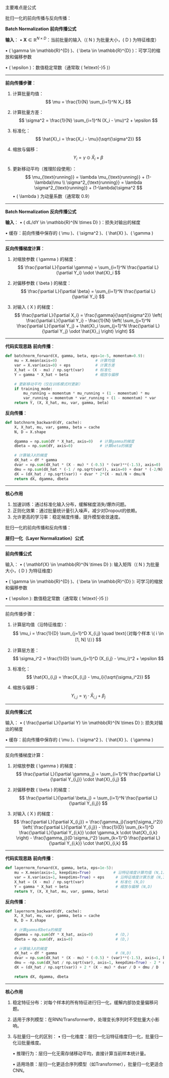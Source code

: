 主要难点是公式

批归一化的前向传播与反向传播：

**Batch Normalization 前向传播公式**

**输入**：
• $\mathbf{X} \in \mathbb{R}^{N \times D}$：当前批量的输入（\( N \) 为批量大小，\( D \) 为特征维度）

• \( \gamma \in \mathbb{R}^{D} \)、\( \beta \in \mathbb{R}^{D} \)：可学习的缩放和偏移参数

• \( \epsilon \)：数值稳定常数（通常取 \( 1e\text{-}5 \)）


---

**前向传播步骤**：
1. 计算批量均值：
   $$
   \mu = \frac{1}{N} \sum_{i=1}^N X_i
   $$

2. 计算批量方差：
   $$
   \sigma^2 = \frac{1}{N} \sum_{i=1}^N (X_i - \mu)^2 + \epsilon
   $$

3. 标准化：
   $$
   \hat{X}_i = \frac{X_i - \mu}{\sqrt{\sigma^2}}
   $$

4. 缩放与偏移：
   $$
   Y_i = \gamma \odot \hat{X}_i + \beta
   $$

5. 更新移动平均（推理阶段使用）：
   $$
   \mu_{\text{running}} = \lambda \mu_{\text{running}} + (1-\lambda)\mu \\
   \sigma^2_{\text{running}} = \lambda \sigma^2_{\text{running}} + (1-\lambda)\sigma^2
   $$
   • \( \lambda \) 为动量系数（通常取 0.9）


---

**Batch Normalization 反向传播公式**

**输入**：
• \( dL/dY \in \mathbb{R}^{N \times D} \)：损失对输出的梯度

• 缓存：前向传播中保存的 \( \mu \)、\( \sigma^2 \)、\( \hat{X} \)、\( \gamma \)


---

**反向传播梯度计算**：
1. 对缩放参数 \( \gamma \) 的梯度：
   $$
   \frac{\partial L}{\partial \gamma} = \sum_{i=1}^N \frac{\partial L}{\partial Y_i} \odot \hat{X}_i
   $$

2. 对偏移参数 \( \beta \) 的梯度：
   $$
   \frac{\partial L}{\partial \beta} = \sum_{i=1}^N \frac{\partial L}{\partial Y_i}
   $$

3. 对输入 \( X \) 的梯度：
   $$
   \frac{\partial L}{\partial X_i} = \frac{\gamma}{\sqrt{\sigma^2}} \left( \frac{\partial L}{\partial Y_i} - \frac{1}{N} \left( \sum_{j=1}^N \frac{\partial L}{\partial Y_j} + \hat{X}_i \sum_{j=1}^N \frac{\partial L}{\partial Y_j} \odot \hat{X}_j \right) \right)
   $$

---

**代码实现思路**
**前向传播**：
```python
def batchnorm_forward(X, gamma, beta, eps=1e-5, momentum=0.9):
    mu = X.mean(axis=0)                 # 计算均值
    var = X.var(axis=0) + eps           # 计算方差
    X_hat = (X - mu) / np.sqrt(var)     # 标准化
    Y = gamma * X_hat + beta            # 缩放与偏移
    
    # 更新移动平均（仅在训练模式时更新）
    if training_mode:
        mu_running = momentum * mu_running + (1 - momentum) * mu
        var_running = momentum * var_running + (1 - momentum) * var
    return Y, (X, X_hat, mu, var, gamma, beta)
```

**反向传播**：
```python
def batchnorm_backward(dY, cache):
    X, X_hat, mu, var, gamma, beta = cache
    N, D = X.shape
    
    dgamma = np.sum(dY * X_hat, axis=0)   # 计算gamma的梯度
    dbeta = np.sum(dY, axis=0)            # 计算beta的梯度
    
    # 计算输入X的梯度
    dX_hat = dY * gamma
    dvar = np.sum(dX_hat * (X - mu) * (-0.5) * (var)**(-1.5), axis=0)
    dmu = np.sum(dX_hat * (-1 / np.sqrt(var)), axis=0) + dvar * (-2/N) * np.sum(X - mu, axis=0)
    dX = (dX_hat / np.sqrt(var)) + dvar * 2*(X - mu)/N + dmu/N
    return dX, dgamma, dbeta
```

---

**核心作用**
1. 加速训练：通过标准化输入分布，缓解梯度消失/爆炸问题。
2. 正则化效果：通过批量统计量引入噪声，减少对Dropout的依赖。
3. 允许更高的学习率：稳定梯度传播，提升模型收敛速度。

批归一化的前向传播和反向传播：

**层归一化（Layer Normalization）公式**

---

**前向传播公式**

输入：
• \( \mathbf{X} \in \mathbb{R}^{N \times D} \): 输入矩阵（\( N \) 为批量大小，\( D \) 为特征维度）

• \( \gamma \in \mathbb{R}^{D} \)、\( \beta \in \mathbb{R}^{D} \): 可学习的缩放和偏移参数

• \( \epsilon \): 数值稳定常数（通常取 \( 1e\text{-}5 \)）


---

前向传播步骤：
1. 计算层均值（沿特征维度）：
   $$
   \mu_i = \frac{1}{D} \sum_{j=1}^D X_{i,j} \quad \text{（对每个样本 \( i \in [1, N] \)）}
   $$

2. 计算层方差：
   $$
   \sigma_i^2 = \frac{1}{D} \sum_{j=1}^D (X_{i,j} - \mu_i)^2 + \epsilon
   $$

3. 标准化：
   $$
   \hat{X}_{i,j} = \frac{X_{i,j} - \mu_i}{\sqrt{\sigma_i^2}}
   $$

4. 缩放与偏移：
   $$
   Y_{i,j} = \gamma_j \cdot \hat{X}_{i,j} + \beta_j
   $$

---

**反向传播公式**

输入：
• \( \frac{\partial L}{\partial Y} \in \mathbb{R}^{N \times D} \): 损失对输出的梯度

• 缓存：前向传播中保存的 \( \mu \)、\( \sigma^2 \)、\( \hat{X} \)、\( \gamma \)


---

反向传播梯度计算：
1. 对缩放参数 \( \gamma \) 的梯度：
   $$
   \frac{\partial L}{\partial \gamma_j} = \sum_{i=1}^N \frac{\partial L}{\partial Y_{i,j}} \cdot \hat{X}_{i,j}
   $$

2. 对偏移参数 \( \beta \) 的梯度：
   $$
   \frac{\partial L}{\partial \beta_j} = \sum_{i=1}^N \frac{\partial L}{\partial Y_{i,j}}
   $$

3. 对输入 \( X \) 的梯度：
   $$
   \frac{\partial L}{\partial X_{i,j}} = \frac{\gamma_j}{\sqrt{\sigma_i^2}} \left( \frac{\partial L}{\partial Y_{i,j}} - \frac{1}{D} \sum_{k=1}^D \frac{\partial L}{\partial Y_{i,k}} \cdot \gamma_k \cdot \hat{X}_{i,k} \right) - \frac{\gamma_j}{D \sigma_i^2} \sum_{k=1}^D \frac{\partial L}{\partial Y_{i,k}} \cdot \hat{X}_{i,k}
   $$

---

**代码实现思路**
**前向传播**：
```python
def layernorm_forward(X, gamma, beta, eps=1e-5):
    mu = X.mean(axis=1, keepdims=True)          # 沿特征维度计算均值 (N,1)
    var = X.var(axis=1, keepdims=True) + eps     # 沿特征维度计算方差 (N,1)
    X_hat = (X - mu) / np.sqrt(var)              # 标准化 (N,D)
    Y = gamma * X_hat + beta                     # 缩放与偏移 (N,D)
    return Y, (X, X_hat, mu, var, gamma, beta)
```

**反向传播**：
```python
def layernorm_backward(dY, cache):
    X, X_hat, mu, var, gamma, beta = cache
    N, D = X.shape
    
    # 计算gamma和beta的梯度
    dgamma = np.sum(dY * X_hat, axis=0)          # (D,)
    dbeta = np.sum(dY, axis=0)                   # (D,)
    
    # 计算输入X的梯度
    dX_hat = dY * gamma                          # (N,D)
    dvar = np.sum(dX_hat * (X - mu) * (-0.5) * (var)**(-1.5), axis=1, keepdims=True)  # (N,1)
    dmu = -np.sum(dX_hat / np.sqrt(var), axis=1, keepdims=True) - 2 * dvar * np.mean(X - mu, axis=1, keepdims=True)
    dX = (dX_hat / np.sqrt(var)) + 2 * (X - mu) * dvar / D + dmu / D
    
    return dX, dgamma, dbeta
```

---

**核心作用**
1. 稳定特征分布：对每个样本的所有特征进行归一化，缓解内部协变量偏移问题。
2. 适用于序列模型：在RNN/Transformer中，处理变长序列时不受批量大小影响。
3. 与批量归一化的区别：
   • 归一化维度：层归一化沿特征维度归一化，批量归一化沿批量维度。

   • 推理行为：层归一化无需存储移动平均，直接计算当前样本统计量。

   • 适用场景：层归一化更适合序列模型（如Transformer），批量归一化更适合CNN。
